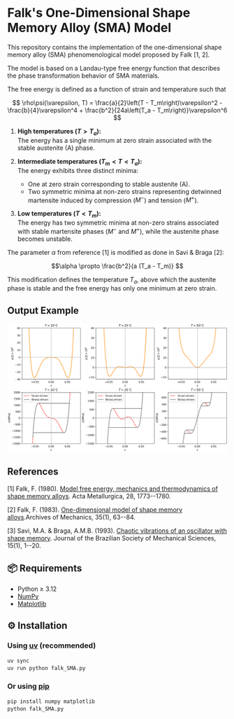 # Falk's One-Dimensional Shape Memory Alloy (SMA) Model

This repository contains the implementation of the one-dimensional shape memory alloy (SMA) phenomenological model proposed by Falk \[1, 2\].

The model is based on a Landau-type free energy function that
describes the phase transformation behavior of SMA materials.

The free energy is defined as a function of strain and temperature such that

$$
\rho\psi(\varepsilon, T) = \frac{a}{2}\left(T - T_m\right)\varepsilon^2 -\frac{b}{4}\varepsilon^4 + \frac{b^2}{24a\left(T_a - T_m\right)}\varepsilon^6
$$

1.  **High temperatures ($T > T_a$):**\
    The energy has a single minimum at zero strain associated with the
    stable austenite (A) phase.

2.  **Intermediate temperatures ($T_m < T < T_a$):**\
    The energy exhibits three distinct minima:

    -   One at zero strain corresponding to stable austenite (A).
    -   Two symmetric minima at non-zero strains representing detwinned
        martensite induced by compression ($M^−$) and tension ($M^+$).

3.  **Low temperatures ($T < T_m$):**\
    The energy has two symmetric minima at non-zero strains associated
    with stable martensite phases ($M^-$ and $M^+$), while the austenite phase
    becomes unstable.

The parameter $\alpha$ from reference \[1\] is modified as done in Savi & Braga \[2\]:

$$\alpha \propto \frac{b^2}{a (T_a - T_m)} $$

This modification defines the temperature $T_a$, above which the austenite phase is stable and the free energy has only one minimum at zero strain.

## Output Example
![Example Solution](example.png)

## References

\[1\] Falk, F. (1980). [Model free energy, mechanics and thermodynamics
of shape memory alloys](https://doi.org/10.1016/0001-6160(80)90030-9). Acta Metallurgica, 28, 1773--1780.

\[2\] Falk, F. (1983). [One-dimensional model of shape memory alloys](https://rcin.org.pl/ippt/publication/161795).Archives of Mechanics, 35(1), 63--84.

\[3\] Savi, M.A. & Braga, A.M.B. (1993). [Chaotic vibrations of an oscillator with shape memory](https://www.researchgate.net/publication/233783381_Chaotic_Vibrations_of_an_Oscillator_with_Shape_Memory). Journal of the Brazilian Society of Mechanical Sciences, 15(1), 1--20.

## 📦 Requirements
- Python ≥ 3.12  
- [NumPy](https://numpy.org/)  
- [Matplotlib](https://matplotlib.org/)  

## ⚙️ Installation

### Using [uv](https://github.com/astral-sh/uv) (recommended)

```bash
uv sync
uv run python falk_SMA.py
```

### Or using [pip](https://pip.pypa.io/en/stable/)

```bash
pip install numpy matplotlib
python falk_SMA.py
```